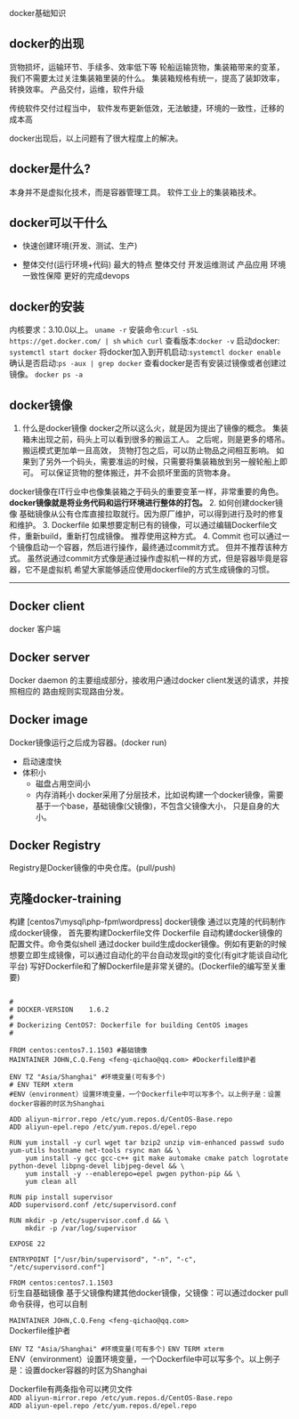 docker基础知识
## docker的出现
货物损坏，运输环节、手续多、效率低下等
轮船运输货物，集装箱带来的变革，我们不需要太过关注集装箱里装的什么。
集装箱规格有统一，提高了装卸效率，转换效率。
产品交付，运维，软件升级

传统软件交付过程当中，
软件发布更新低效，无法敏捷，环境的一致性，迁移的成本高

docker出现后，以上问题有了很大程度上的解决。

## docker是什么?
本身并不是虚拟化技术，而是容器管理工具。
软件工业上的集装箱技术。
## docker可以干什么
- 快速创建环境(开发、测试、生产)

- 整体交付(运行环境+代码)
最大的特点 整体交付 开发运维测试 产品应用
环境一致性保障
更好的完成devops

## docker的安装
内核要求：3.10.0以上。 `uname -r`
安装命令:`curl -sSL https://get.docker.com/ | sh` `which curl`
查看版本:`docker -v`
启动docker: `systemctl start docker`
将docker加入到开机启动:`systemctl docker enable`
确认是否启动:`ps -aux | grep docker`
查看docker是否有安装过镜像或者创建过镜像。
`docker ps -a`

## docker镜像
1. 什么是docker镜像
docker之所以这么火，就是因为提出了镜像的概念。
集装箱未出现之前，码头上可以看到很多的搬运工人。
之后呢，则是更多的塔吊。
搬运模式更加单一且高效，
货物打包之后，可以防止物品之间相互影响。
如果到了另外一个码头，需要准运的时候，只需要将集装箱放到另一艘轮船上即可。
可以保证货物的整体搬迁，并不会损坏里面的货物本身。

docker镜像在IT行业中也像集装箱之于码头的重要变革一样，非常重要的角色。
**docker镜像就是将业务代码和运行环境进行整体的打包。**
2. 如何创建docker镜像
基础镜像从公有仓库直接拉取就行。因为原厂维护，可以得到进行及时的修复和维护。
3. Dockerfile
如果想要定制已有的镜像，可以通过编辑Dockerfile文件，重新build，重新打包成镜像。
推荐使用这种方式。
4. Commit
也可以通过一个镜像启动一个容器，然后进行操作，最终通过commit方式。
但并不推荐该种方式。
虽然说通过commit方式像是通过操作虚拟机一样的方式，但是容器毕竟是容器，它不是虚拟机
希望大家能够适应使用dockerfile的方式生成镜像的习惯。

----

## Docker client
docker 客户端
## Docker server
Docker  daemon 的主要组成部分，接收用户通过docker client发送的请求，并按照相应的
路由规则实现路由分发。
## Docker image
Docker镜像运行之后成为容器。(docker run)
- 启动速度快
- 体积小
    - 磁盘占用空间小
    - 内存消耗小
docker采用了分层技术，比如说构建一个docker镜像，需要基于一个base，基础镜像(父镜像)，不包含父镜像大小，
只是自身的大小。

## Docker Registry
Registry是Docker镜像的中央仓库。(pull/push)


## 克隆docker-training
构建 [centos7\mysql\php-fpm\wordpress] docker镜像
通过以克隆的代码制作成docker镜像，
首先要构建Dockerfile文件
Dockerfile 自动构建docker镜像的配置文件。命令类似shell
通过docker build生成docker镜像。例如有更新的时候想要立即生成镜像，可以通过自动化的平台自动发现git的变化(有git才能谈自动化平台)
写好Dockerfile和了解Dockerfile是非常关键的。(Dockerfile的编写至关重要)

```

#
# DOCKER-VERSION    1.6.2
#
# Dockerizing CentOS7: Dockerfile for building CentOS images
#

FROM centos:centos7.1.1503 #基础镜像
MAINTAINER JOHN,C.Q.Feng <feng-qichao@qq.com> #Dockerfile维护者

ENV TZ "Asia/Shanghai" #环境变量(可有多个)
# ENV TERM xterm
#ENV（environment）设置环境变量，一个Dockerfile中可以写多个。以上例子是：设置docker容器的时区为Shanghai

ADD aliyun-mirror.repo /etc/yum.repos.d/CentOS-Base.repo
ADD aliyun-epel.repo /etc/yum.repos.d/epel.repo

RUN yum install -y curl wget tar bzip2 unzip vim-enhanced passwd sudo yum-utils hostname net-tools rsync man && \
    yum install -y gcc gcc-c++ git make automake cmake patch logrotate python-devel libpng-devel libjpeg-devel && \
    yum install -y --enablerepo=epel pwgen python-pip && \
    yum clean all

RUN pip install supervisor
ADD supervisord.conf /etc/supervisord.conf

RUN mkdir -p /etc/supervisor.conf.d && \
    mkdir -p /var/log/supervisor

EXPOSE 22

ENTRYPOINT ["/usr/bin/supervisord", "-n", "-c", "/etc/supervisord.conf"]
```

`FROM centos:centos7.1.1503`  
衍生自基础镜像 基于父镜像构建其他docker镜像，父镜像：可以通过docker pull 命令获得，也可以自制

`MAINTAINER JOHN,C.Q.Feng <feng-qichao@qq.com>`  
 Dockerfile维护者

`ENV TZ "Asia/Shanghai" #环境变量(可有多个)`
`ENV TERM xterm`  
ENV（environment）设置环境变量，一个Dockerfile中可以写多个。以上例子是：设置docker容器的时区为Shanghai

Dockerfile有两条指令可以拷贝文件  
`ADD aliyun-mirror.repo /etc/yum.repos.d/CentOS-Base.repo`  
`ADD aliyun-epel.repo /etc/yum.repos.d/epel.repo`  














